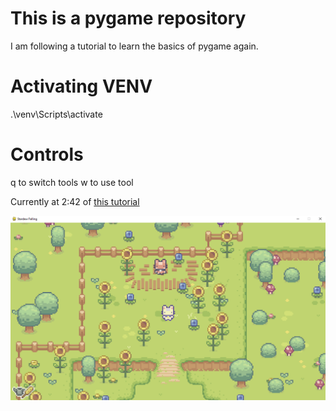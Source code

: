 # This is a pygame repository
I am following a tutorial to learn the basics of pygame again.


# Activating VENV
.\venv\Scripts\activate

# Controls
q to switch tools
w to use tool

Currently at 2:42 of [this tutorial](https://www.youtube.com/watch?v=T4IX36sP_0c)

![Game Preview](stardew.png)